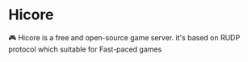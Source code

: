 # Hicore
🎮 Hicore is a free and open-source game server. it's based on RUDP protocol which suitable for Fast-paced games 
